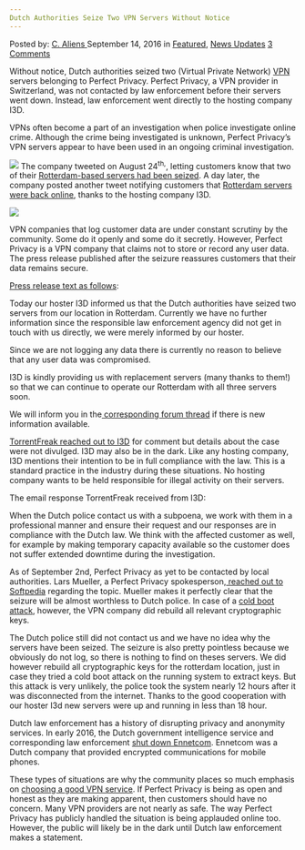 ```yaml
---
Dutch Authorities Seize Two VPN Servers Without Notice
---
```

<article class="post-listing post-15417 post type-post status-publish format-standard has-post-thumbnail hentry category-deepdot-news category-news-updates tag-authorities tag-dutch tag-notice tag-seize tag-servers tag-vpn">
    <div class="post-inner">
        <span>Posted by: <a href="https://www.deepdotweb.com/author/caliens/" title="">C. Aliens </a></span>
    <span>September 14, 2016</span>
    <span>in <a href="https://www.deepdotweb.com/category/deepdot-news/" rel="category tag">Featured</a>, <a href="https://www.deepdotweb.com/category/news-updates/" rel="category tag">News Updates</a></span>
    <span><a href="https://www.deepdotweb.com/2016/09/14/dutch-authorities-seize-two-vpn-servers-without-notice/#comments">3 Comments</a></span>
    </p>
    <div class="clear"></div>
    <div class="entry">
    <p>Without notice, Dutch authorities seized two (Virtual Private Network) <a href="https://www.deepdotweb.com/vpn-comparison-chart/">VPN</a> servers belonging to Perfect Privacy. Perfect Privacy, a VPN provider in Switzerland, was not contacted by law enforcement before their servers went down. Instead, law enforcement went directly to the hosting company I3D.</p>
    <p>VPNs often become a part of an investigation when police investigate online crime. Although the crime being investigated is unknown, Perfect Privacy’s VPN servers appear to have been used in an ongoing criminal investigation.</p>
    <p><img class="wp-image-15419 aligncenter" src="https://www.deepdotweb.com/wp-content/uploads/2016/09/word-image-23.png" srcset="https://www.deepdotweb.com/wp-content/uploads/2016/09/word-image-23.png 521w, https://www.deepdotweb.com/wp-content/uploads/2016/09/word-image-23-300x131.png 300w" sizes="(max-width: 521px) 100vw, 521px"/> The company tweeted on August 24<sup>th,</sup>, letting customers know that two of their <a href="https://twitter.com/perfectprivacy/status/768493762347667456">Rotterdam-based servers had been seized</a>. A day later, the company posted another tweet notifying customers that <a href="https://twitter.com/perfectprivacy/status/768801180650799109">Rotterdam servers were back online</a>, thanks to the hosting company I3D.</p>
    <p><img class="wp-image-15420 aligncenter" src="https://www.deepdotweb.com/wp-content/uploads/2016/09/word-image-24.png" srcset="https://www.deepdotweb.com/wp-content/uploads/2016/09/word-image-24.png 583w, https://www.deepdotweb.com/wp-content/uploads/2016/09/word-image-24-300x91.png 300w" sizes="(max-width: 583px) 100vw, 583px"/></p>
    <p>VPN companies that log customer data are under constant scrutiny by the community. Some do it openly and some do it secretly. However, Perfect Privacy is a VPN company that claims not to store or record any user data. The press release published after the seizure reassures customers that their data remains secure.</p>
    <p><a href="https://www.perfect-privacy.com/blog/2016/08/24/server-seizure-in-rotterdam/">Press release text as follows</a>:</p>
    <p>Today our hoster I3D informed us that the Dutch authorities have seized two servers from our location in Rotterdam. Currently we have no further information since the responsible law enforcement agency did not get in touch with us directly, we were merely informed by our hoster.</p>
    <p>Since we are not logging any data there is currently no reason to believe that any user data was compromised.</p>
    <p>I3D is kindly providing us with replacement servers (many thanks to them!) so that we can continue to operate our Rotterdam with all three servers soon.</p>
    <p>We will inform you in the<a href="https://board.perfect-privacy.com/threads/server-seizure-in-rotterdam.1575/"> corresponding forum thread</a> if there is new information available.</p>
    <p><a href="https://torrentfreak.com/police-seize-two-perfect-privacy-vpn-servers-160902/">TorrentFreak reached out to I3D</a> for comment but details about the case were not divulged. I3D may also be in the dark. Like any hosting company, I3D mentions their intention to be in full compliance with the law. This is a standard practice in the industry during these situations. No hosting company wants to be held responsible for illegal activity on their servers.</p>
    <p>The email response TorrentFreak received from I3D:</p>
    <p>When the Dutch police contact us with a subpoena, we work with them in a professional manner and ensure their request and our responses are in compliance with the Dutch law. We think with the affected customer as well, for example by making temporary capacity available so the customer does not suffer extended downtime during the investigation.</p>
    <p>As of September 2nd, Perfect Privacy as yet to be contacted by local authorities. Lars Mueller, a Perfect Privacy spokesperson,<a href="http://news.softpedia.com/news/dutch-police-seize-two-servers-belonging-to-vpn-provider-without-any-explanation-507903.shtml"> reached out to Softpedia</a> regarding the topic. Mueller makes it perfectly clear that the seizure will be almost worthless to Dutch police. In case of a <a href="https://en.wikipedia.org/wiki/Cold_boot_attack">cold boot attack</a>, however, the VPN company did rebuild all relevant cryptographic keys.</p>
    <p>The Dutch police still did not contact us and we have no idea why the servers have been seized. The seizure is also pretty pointless because we obviously do not log, so there is nothing to find on theses servers. We did however rebuild all cryptographic keys for the rotterdam location, just in case they tried a cold boot attack on the running system to extract keys. But this attack is very unlikely, the police took the system nearly 12 hours after it was disconnected from the internet. Thanks to the good cooperation with our hoster I3d new servers were up and running in less than 18 hour.</p>
    <p>Dutch law enforcement has a history of disrupting privacy and anonymity services. In early 2016, the Dutch government intelligence service and corresponding law enforcement <a href="https://www.politie.nl/nieuws/2016/april/19/11groot-crimineel-communicatienetwerk-uit-de-lucht.html">shut down Ennetcom</a>. Ennetcom was a Dutch company that provided encrypted communications for mobile phones.</p>
    <p>These types of situations are why the community places so much emphasis on <a href="https://www.deepdotweb.com/vpn-comparison-chart/">choosing a good VPN service</a>. If Perfect Privacy is being as open and honest as they are making apparent, then customers should have no concern. Many VPN providers are not nearly as safe. The way Perfect Privacy has publicly handled the situation is being applauded online too. However, the public will likely be in the dark until Dutch law enforcement makes a statement.</p>
    </div>
    <span style="display:none"><a href="https://www.deepdotweb.com/tag/authorities/" rel="tag">authorities</a> <a href="https://www.deepdotweb.com/tag/dutch/" rel="tag">dutch</a> <a href="https://www.deepdotweb.com/tag/notice/" rel="tag">notice</a> <a href="https://www.deepdotweb.com/tag/seize/" rel="tag">seize</a> <a href="https://www.deepdotweb.com/tag/servers/" rel="tag">servers</a> <a href="https://www.deepdotweb.com/tag/vpn/" rel="tag">vpn</a></span> <span style="display:none" class="updated">2016-09-14</span>
    <div style="display:none" class="vcard author" itemprop="author" itemscope itemtype="http://schema.org/Person"><strong class="fn" itemprop="name"><a href="https://www.deepdotweb.com/author/caliens/" title="Posts by C. Aliens" rel="author">C. Aliens</a></strong></div>
    </div>
</article>

